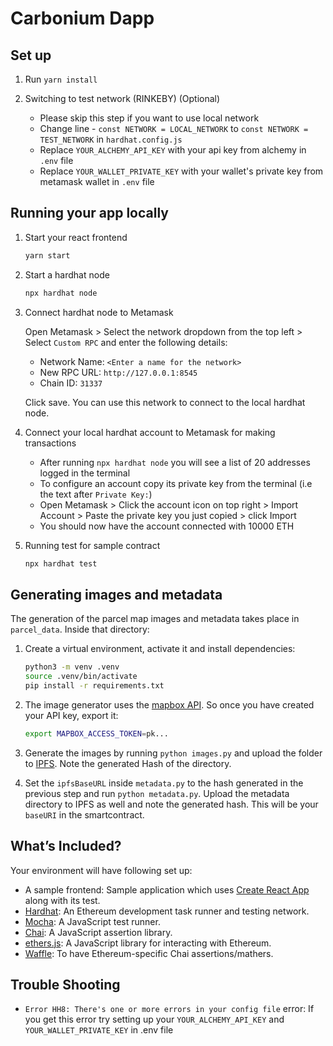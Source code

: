 # Carbonium Dapp

## Set up

1. Run  ```yarn install```
2. Switching to test network (RINKEBY) (Optional)

   - Please skip this step if you want to use local network
   - Change line - `const NETWORK = LOCAL_NETWORK` to `const NETWORK = TEST_NETWORK` in `hardhat.config.js`
   - Replace `YOUR_ALCHEMY_API_KEY` with your api key from alchemy in `.env` file
   - Replace `YOUR_WALLET_PRIVATE_KEY` with your wallet's private key from metamask wallet in `.env` file
## Running your app locally

1. Start your react frontend

   ```bash
   yarn start
   ```

2. Start a hardhat node

   ```bash
   npx hardhat node
   ```

3. Connect hardhat node to Metamask

   Open Metamask > Select the network dropdown from the top left > Select `Custom RPC` and enter the following details:

   - Network Name: `<Enter a name for the network>`
   - New RPC URL: `http://127.0.0.1:8545`
   - Chain ID: `31337`

   Click save. You can use this network to connect to the local hardhat node.

4. Connect your local hardhat account to Metamask for making transactions
   - After running `npx hardhat node` you will see a list of 20 addresses logged in the terminal
   - To configure an account copy its private key from the terminal (i.e the text after `Private Key:`)
   - Open Metamask > Click the account icon on top right > Import Account > Paste the private key you just copied > click Import
   - You should now have the account connected with 10000 ETH

5. Running test for sample contract

   ```bash
   npx hardhat test
   ```

## Generating images and metadata

The generation of the parcel map images and metadata takes place in `parcel_data`.
Inside that directory:

1. Create a virtual environment, activate it and install dependencies:

   ```bash
   python3 -m venv .venv
   source .venv/bin/activate
   pip install -r requirements.txt
   ```

2. The image generator uses the [mapbox API](https://account.mapbox.com).
   So once you have created your API key, export it:

   ```bash
   export MAPBOX_ACCESS_TOKEN=pk...
   ```

3. Generate the images by running `python images.py` and upload the folder to [IPFS](https://app.pinata.cloud/pinmanager). Note the generated Hash of the directory.

4. Set the `ipfsBaseURL` inside `metadata.py` to the hash generated in the previous step and run `python metadata.py`.
  Upload the metadata directory to IPFS as well and note the generated hash. This will be your `baseURI` in the smartcontract.

## What’s Included?

Your environment will have following set up:

- A sample frontend: Sample application which uses [Create React App](https://github.com/facebook/create-react-app) along with its test.
- [Hardhat](https://hardhat.org/): An Ethereum development task runner and testing network.
- [Mocha](https://mochajs.org/): A JavaScript test runner.
- [Chai](https://www.chaijs.com/): A JavaScript assertion library.
- [ethers.js](https://docs.ethers.io/ethers.js/html/): A JavaScript library for interacting with Ethereum.
- [Waffle](https://github.com/EthWorks/Waffle/): To have Ethereum-specific Chai assertions/mathers.

## Trouble Shooting

- `Error HH8: There's one or more errors in your config file` error: If you get this error try setting up your `YOUR_ALCHEMY_API_KEY` and `YOUR_WALLET_PRIVATE_KEY` in .env file
